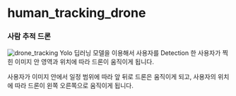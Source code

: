 # human_tracking_drone
### 사람 추적 드론 
![drone_tracking](https://user-images.githubusercontent.com/59727077/188349851-6ea3cd82-51eb-43e0-b4ef-851925e292ce.gif)
 Yolo 딥러닝 모델을 이용해서 사용자를 Detection 한 사용자가 찍힌 이미지 안 영역과 위치에 따라 드론이 움직이게 됩니다. 
 
 사용자가 이미지 안에서 일정 범위에 따라 앞 뒤로 드론은 움직이게 되고, 사용자의 위치에 따라 드론이 왼쪽 오른쪽으로 움직이게 됩니다. 
